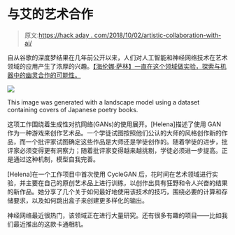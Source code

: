 # 与艾的艺术合作

> 原文:[https://hack aday . com/2018/10/02/artistic-collaboration-with-ai/](https://hackaday.com/2018/10/02/artistic-collaboration-with-ai/)

自从谷歌的深度梦结果在几年前公开以来，人们对人工智能和神经网络技术在艺术领域的应用产生了浓厚的兴趣。[【海伦娜·萨林】一直在这个领域做实验，探索与机器中的幽灵合作的可能性。](https://thegradient.pub/playing-a-game-of-ganstruction/)

![](../Images/6ff0ef48188738954d4537755a71805f.png)

This image was generated with a landscape model using a dataset containing covers of Japanese poetry books.

这项工作围绕着生成性对抗网络(GANs)的使用展开。[Helena]描述了使用 GAN 作为一种游戏来创作艺术品。一个学徒试图按照他们公认的大师的风格创作新的作品，而一个批评家试图确定这些作品是大师还是学徒创作的。随着学徒的进步，批评家必须变得更有洞察力；随着批评家变得越来越挑剔，学徒必须进一步提高。正是通过这种机制，模型自我完善。

[Helena]在一个工作项目中首次使用 CycleGAN 后，花时间在艺术领域进行实验，并主要在自己的原创艺术品上进行训练，以创作出具有狂野和令人兴奋的结果的新作品。她分享了几个关于如何最好地使用该技术的技巧，围绕必要的计算和存储要求，以及如何跳出盒子来创建更多样化的输出。

神经网络最近很热门，该领域正在进行大量研究。还有很多有趣的项目——比如我们最近推出的这款卡通相机。